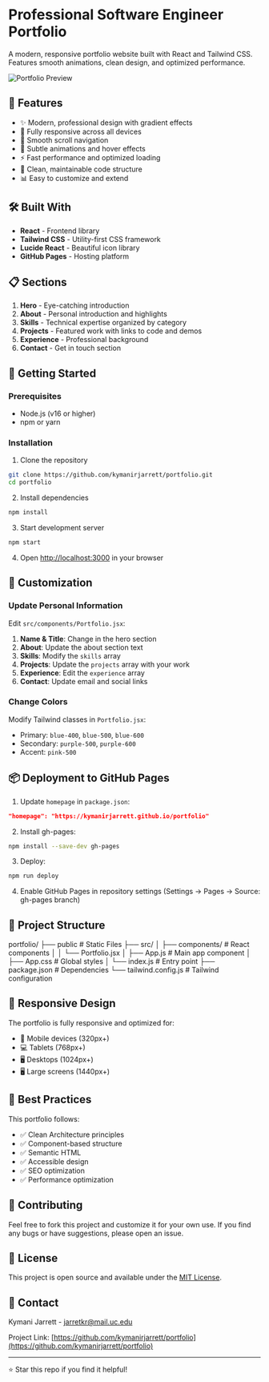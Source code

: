 # Professional Software Engineer Portfolio

A modern, responsive portfolio website built with React and Tailwind CSS. Features smooth animations, clean design, and optimized performance.

![Portfolio Preview](https://via.placeholder.com/800x400?text=Portfolio+Preview)

## 🚀 Features

- ✨ Modern, professional design with gradient effects
- 📱 Fully responsive across all devices
- 🎯 Smooth scroll navigation
- 💫 Subtle animations and hover effects
- ⚡ Fast performance and optimized loading
- 🎨 Clean, maintainable code structure
- 📊 Easy to customize and extend

## 🛠️ Built With

- **React** - Frontend library
- **Tailwind CSS** - Utility-first CSS framework
- **Lucide React** - Beautiful icon library
- **GitHub Pages** - Hosting platform

## 📋 Sections

1. **Hero** - Eye-catching introduction
2. **About** - Personal introduction and highlights
3. **Skills** - Technical expertise organized by category
4. **Projects** - Featured work with links to code and demos
5. **Experience** - Professional background
6. **Contact** - Get in touch section

## 🚦 Getting Started

### Prerequisites

- Node.js (v16 or higher)
- npm or yarn

### Installation

1. Clone the repository
```bash
git clone https://github.com/kymanirjarrett/portfolio.git
cd portfolio
```

2. Install dependencies
```bash
npm install
```

3. Start development server
```bash
npm start
```

4. Open [http://localhost:3000](http://localhost:3000) in your browser

## 🎨 Customization

### Update Personal Information

Edit `src/components/Portfolio.jsx`:

1. **Name & Title**: Change in the hero section
2. **About**: Update the about section text
3. **Skills**: Modify the `skills` array
4. **Projects**: Update the `projects` array with your work
5. **Experience**: Edit the `experience` array
6. **Contact**: Update email and social links

### Change Colors

Modify Tailwind classes in `Portfolio.jsx`:
- Primary: `blue-400`, `blue-500`, `blue-600`
- Secondary: `purple-500`, `purple-600`
- Accent: `pink-500`

## 📦 Deployment to GitHub Pages

1. Update `homepage` in `package.json`:
```json
"homepage": "https://kymanirjarrett.github.io/portfolio"
```

2. Install gh-pages:
```bash
npm install --save-dev gh-pages
```

3. Deploy:
```bash
npm run deploy
```

4. Enable GitHub Pages in repository settings (Settings → Pages → Source: gh-pages branch)

## 🔧 Project Structure

portfolio/
├── public              # Static Files
├── src/
│   ├── components/      # React components
│   │   └── Portfolio.jsx
│   ├── App.js          # Main app component
│   ├── App.css         # Global styles
│   └── index.js        # Entry point
├── package.json        # Dependencies
└── tailwind.config.js  # Tailwind configuration

## 📱 Responsive Design

The portfolio is fully responsive and optimized for:
- 📱 Mobile devices (320px+)
- 💻 Tablets (768px+)
- 🖥️ Desktops (1024px+)
- 🖥️ Large screens (1440px+)

## 🎯 Best Practices

This portfolio follows:
- ✅ Clean Architecture principles
- ✅ Component-based structure
- ✅ Semantic HTML
- ✅ Accessible design
- ✅ SEO optimization
- ✅ Performance optimization

## 🤝 Contributing

Feel free to fork this project and customize it for your own use. If you find any bugs or have suggestions, please open an issue.

## 📄 License

This project is open source and available under the [MIT License](LICENSE).

## 📧 Contact

Kymani Jarrett - [jarretkr@mail.uc.edu](mailto:jarretkr@mail.uc.edu)

Project Link: [https://github.com/kymanirjarrett/portfolio](https://github.com/kymanirjarrett/portfolio)

---

⭐ Star this repo if you find it helpful!